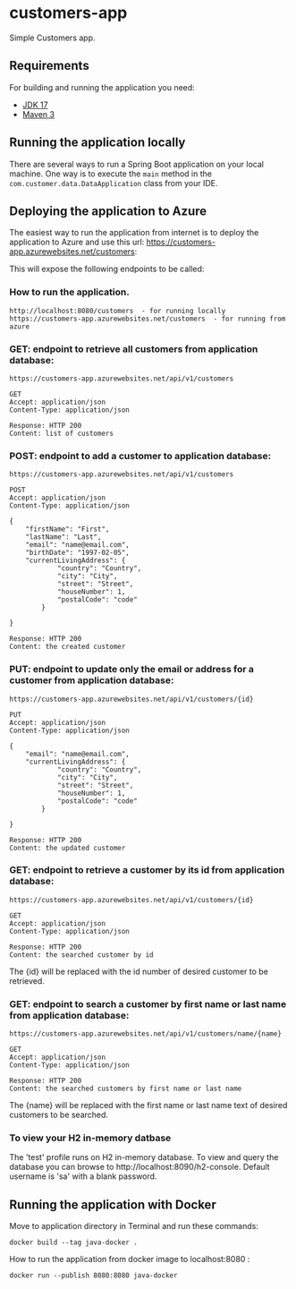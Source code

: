 # customers-app

Simple Customers app.

## Requirements

For building and running the application you need:

- [JDK 17](https://www.oracle.com/java/technologies/downloads/#jdk17)
- [Maven 3](https://maven.apache.org)

## Running the application locally

There are several ways to run a Spring Boot application on your local machine. One way is to execute the `main` method in the `com.customer.data.DataApplication` class from your IDE.

## Deploying the application to Azure

The easiest way to run the application from internet is to deploy the application to Azure and use this url: https://customers-app.azurewebsites.net/customers:

This will expose the following endpoints to be called:

### How to run the application.

```
http://localhost:8080/customers  - for running locally
https://customers-app.azurewebsites.net/customers  - for running from azure
```

### GET: endpoint to retrieve all customers from application database:
```
https://customers-app.azurewebsites.net/api/v1/customers

GET
Accept: application/json
Content-Type: application/json

Response: HTTP 200
Content: list of customers
```


### POST: endpoint to add a customer to application database:
```
https://customers-app.azurewebsites.net/api/v1/customers

POST 
Accept: application/json
Content-Type: application/json

{
    "firstName": "First", 
    "lastName": "Last", 
    "email": "name@email.com", 
    "birthDate": "1997-02-05",
    "currentLivingAddress": {
            "country": "Country", 
            "city": "City", 
            "street": "Street", 
            "houseNumber": 1, 
            "postalCode": "code"
        }
    
}

Response: HTTP 200
Content: the created customer
```


### PUT: endpoint to update only the email or address for a customer from application database:
```
https://customers-app.azurewebsites.net/api/v1/customers/{id}

PUT 
Accept: application/json
Content-Type: application/json

{
    "email": "name@email.com", 
    "currentLivingAddress": {
            "country": "Country", 
            "city": "City", 
            "street": "Street", 
            "houseNumber": 1, 
            "postalCode": "code"
        }
    
}

Response: HTTP 200
Content: the updated customer
```


### GET: endpoint to retrieve a customer by its id from application database:
```
https://customers-app.azurewebsites.net/api/v1/customers/{id}

GET
Accept: application/json
Content-Type: application/json

Response: HTTP 200
Content: the searched customer by id
```
The {id} will be replaced with the id number of desired customer to be retrieved.


### GET: endpoint to search a customer by first name or last name from application database:
```
https://customers-app.azurewebsites.net/api/v1/customers/name/{name}

GET
Accept: application/json
Content-Type: application/json

Response: HTTP 200
Content: the searched customers by first name or last name
```
The {name} will be replaced with the first name or last name text of desired customers to be searched.


### To view your H2 in-memory datbase

The 'test' profile runs on H2 in-memory database. To view and query the database you can browse to http://localhost:8090/h2-console. Default username is 'sa' with a blank password.

## Running the application with Docker

Move to application directory in Terminal and run these commands:

```
docker build --tag java-docker .
```

How to run the application from docker image to localhost:8080 :

```
docker run --publish 8080:8080 java-docker
```
